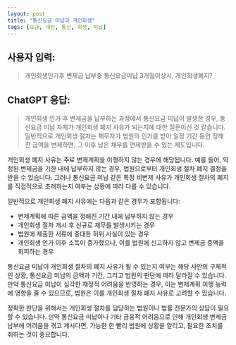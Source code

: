 ```yaml
---
layout: post
title: "통신요금 미납과 개인회생"
tags: [요금, 개인, 통신, 회생, 미납]
---
```


## 사용자 입력:
> 개인회생인가후 변제금 납부중 통신요금미납 3개월이상시, 개인회생폐지?

## ChatGPT 응답:
> 개인회생 인가 후 변제금을 납부하는 과정에서 통신요금 미납이 발생한 경우, 통신요금 미납 자체가 개인회생 폐지 사유가 되는지에 대한 질문이신 것 같습니다. 일반적으로 개인회생 절차는 채무자가 법원의 인가를 받아 일정 기간 동안 정해진 금액을 변제하면, 그 이후 남은 채무를 면제받을 수 있는 제도입니다.

개인회생 폐지 사유는 주로 변제계획을 이행하지 않는 경우에 해당됩니다. 예를 들어, 약정된 변제금을 기한 내에 납부하지 않는 경우, 법원으로부터 개인회생 절차 폐지 결정을 받을 수 있습니다. 그러나 통신요금 미납 같은 특정 비변제 사유가 개인회생 절차의 폐지를 직접적으로 초래하는지 여부는 상황에 따라 다를 수 있습니다.

일반적으로 개인회생 폐지 사유에는 다음과 같은 경우가 포함됩니다:
- 변제계획에 따른 금액을 정해진 기간 내에 납부하지 않는 경우
- 개인회생 절차 개시 후 신규로 채무를 발생시키는 경우
- 법원에 제출한 서류에 중대한 허위 사실이 있는 경우
- 개인회생 인가 이후 소득이 증가했으나, 이를 법원에 신고하지 않고 변제금 증액을 회피하는 경우

통신요금 미납이 개인회생 절차의 폐지 사유가 될 수 있는지 여부는 해당 사안의 구체적인 상황, 통신요금 미납의 금액과 기간, 그리고 법원의 판단에 따라 달라질 수 있습니다. 만약 통신요금 미납이 심각한 재정적 어려움을 반영하는 경우, 이는 변제계획 이행 능력에 영향을 줄 수 있으므로, 법원은 이를 개인회생 절차 폐지 사유로 고려할 수 있습니다.

정확한 판단을 위해서는 개인회생 절차를 담당하는 법원이나 법률 전문가의 상담이 필요할 수 있습니다. 만약 통신요금 미납이나 기타 금융적 어려움으로 인해 개인회생 변제금 납부에 어려움을 겪고 계시다면, 가능한 한 빨리 법원에 상황을 알리고, 필요한 조치를 취하는 것이 중요합니다.

